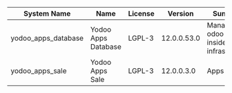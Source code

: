 | System Name | Name | License | Version | Summary | Price |
|---|---|---|---|---|---|
| yodoo_apps_database | Yodoo Apps Database | LGPL-3 | 12.0.0.53.0 | Manage all odoo apps inside your infrastructure |  |
| yodoo_apps_sale | Yodoo Apps Sale | LGPL-3 | 12.0.0.3.0 | Apps Sales |  |
